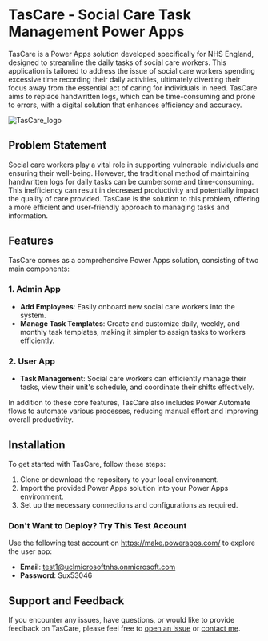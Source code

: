 # TasCare - Social Care Task Management Power Apps

TasCare is a Power Apps solution developed specifically for NHS England, designed to streamline the daily tasks of social care workers. This application is tailored to address the issue of social care workers spending excessive time recording their daily activities, ultimately diverting their focus away from the essential act of caring for individuals in need. TasCare aims to replace handwritten logs, which can be time-consuming and prone to errors, with a digital solution that enhances efficiency and accuracy.

![TasCare_logo](https://github.com/c20chin/tascare/assets/60973182/9d0547ca-8803-402f-9fad-1b69449c6987)




## Problem Statement

Social care workers play a vital role in supporting vulnerable individuals and ensuring their well-being. However, the traditional method of maintaining handwritten logs for daily tasks can be cumbersome and time-consuming. This inefficiency can result in decreased productivity and potentially impact the quality of care provided. TasCare is the solution to this problem, offering a more efficient and user-friendly approach to managing tasks and information.

## Features

TasCare comes as a comprehensive Power Apps solution, consisting of two main components:

### 1. Admin App
- **Add Employees**: Easily onboard new social care workers into the system.
- **Manage Task Templates**: Create and customize daily, weekly, and monthly task templates, making it simpler to assign tasks to workers efficiently.

### 2. User App
- **Task Management**: Social care workers can efficiently manage their tasks, view their unit's schedule, and coordinate their shifts effectively.

In addition to these core features, TasCare also includes Power Automate flows to automate various processes, reducing manual effort and improving overall productivity.

## Installation

To get started with TasCare, follow these steps:

1. Clone or download the repository to your local environment.
2. Import the provided Power Apps solution into your Power Apps environment.
3. Set up the necessary connections and configurations as required.


### Don't Want to Deploy? Try This Test Account

Use the following test account on https://make.powerapps.com/ to explore the user app:

- **Email**: test1@uclmicrosoftnhs.onmicrosoft.com
- **Password**: Sux53046

## Support and Feedback

If you encounter any issues, have questions, or would like to provide feedback on TasCare, please feel free to [open an issue](https://github.com/c20chin/issues) or [contact me](mailto:c20chin@gmail.com). 

